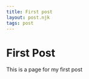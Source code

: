 ```yaml
---
title: First post
layout: post.njk
tags: post
---
```


# First Post
This is a page for my first post